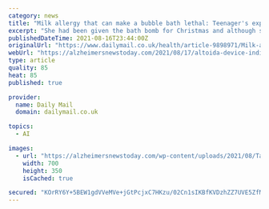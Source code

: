 ```yaml
---
category: news
title: "Milk allergy that can make a bubble bath lethal: Teenager's experience has led experts to call for cosmetic products to carry ingredient warnings"
excerpt: "She had been given the bath bomb for Christmas and although she checked the label before using it, she failed to spot ... people have heard of nut allergies but tend to think milk allergy is mild ..."
publishedDateTime: 2021-08-16T23:44:00Z
originalUrl: "https://www.dailymail.co.uk/health/article-9898971/Milk-allergy-make-bubble-bath-lethal.html"
webUrl: "https://alzheimersnewstoday.com/2021/08/17/altoida-device-indicate-alzheimers-adults-mild-dementia-fda-breakthrough-status/"
type: article
quality: 85
heat: 85
published: true

provider:
  name: Daily Mail
  domain: dailymail.co.uk

topics:
  - AI

images:
  - url: "https://alzheimersnewstoday.com/wp-content/uploads/2021/08/Tablet.png"
    width: 700
    height: 350
    isCached: true

secured: "KOrRY6Y+5BEW1gdVVeMVe+jGtPcjxC7HKzu/02Cn1sIKBfKVDzhZZ7UVE5ZfM50X0bir3FGXcX5l4waK7LeHPl3FFkI/17X2DBEyk7hFFQk9AWxInr2V+biYPSAAhgzSDuv6+K/jvpi9dkdNmNjBh8/Wk9m6f8z9RUCNKv7ZtyLIrxnBFkMdZHq/Gh3pqrboG4KUaedLcIuldxGuDdajG9FOThoklTxi4lgvW5NIUhPd+4w8TPCUqrYSGauRxENpAounvgfgh6LwX0EpcWyV8WLx7B5mtK+wWIA4+jetFVegCi5gWMSEDckNRaZ6jj7rmd7f/HiJwyJpBvBHof4/cIRcz2GudX8iFW0J83RDs84=;/DV1V0+sQIORmjUnlsHQBQ=="
---
```


